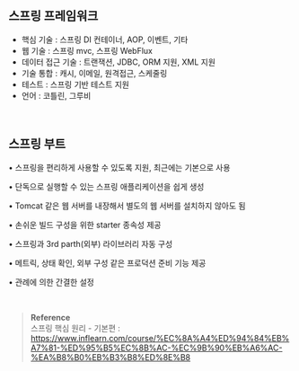 ## 스프링 프레임워크

- 핵심 기술 : 스프링 DI 컨테이너, AOP, 이벤트, 기타
- 웹 기술 : 스프링 mvc, 스프링 WebFlux
- 데이터 접근 기술 : 트랜잭션, JDBC, ORM 지원, XML 지원
- 기술 통합 : 캐시, 이메일, 원격접근, 스케줄링
- 테스트 : 스프링 기반 테스트 지원
- 언어 : 코틀린, 그루비

<br/>

## 스프링 부트

• 스프링을 편리하게 사용할 수 있도록 지원, 최근에는 기본으로 사용

• 단독으로 실행할 수 있는 스프링 애플리케이션을 쉽게 생성

• Tomcat 같은 웹 서버를 내장해서 별도의 웹 서버를 설치하지 않아도 됨

• 손쉬운 빌드 구성을 위한 starter 종속성 제공

• 스프링과 3rd parth(외부) 라이브러리 자동 구성

• 메트릭, 상태 확인, 외부 구성 같은 프로덕션 준비 기능 제공

• 관례에 의한 간결한 설정


<br/>

>**Reference** <br/>스프링 핵심 원리 - 기본편 : https://www.inflearn.com/course/%EC%8A%A4%ED%94%84%EB%A7%81-%ED%95%B5%EC%8B%AC-%EC%9B%90%EB%A6%AC-%EA%B8%B0%EB%B3%B8%ED%8E%B8

